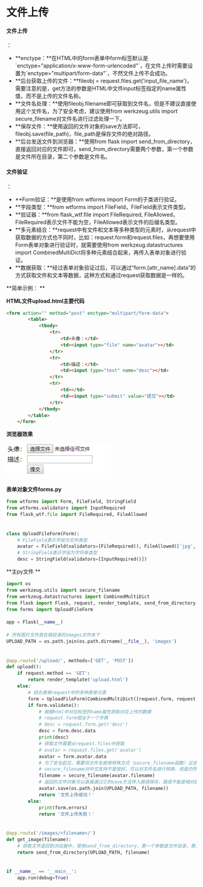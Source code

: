 # 文件上传

#### 文件上传
：

* **enctype：**在HTML中的form表单中form标签默认是\`enctype="application/x-www-form-urlencoded"\`，在文件上传时需要设置为\`enctype="multipart/form-data"\`，不然文件上传不会成功。
* **后台获取上传的文件：**fileobj = request.files.get\('input\_file\_name'\)，需要注意的是，get方法的参数是HTML中文件input标签指定的name属性值，而不是上传的文件名称。
* **文件名处理：**使用fileobj.filename即可获取到文件名，但是不建议直接使用这个文件名，为了安全考虑，建议使用from werkzeug.utils import secure\_filename对文件名进行过滤处理一下。
* **保存文件：**使用返回的文件对象的save方法即可，fileobj.save\(file\_path\)，file\_path是保存文件的绝对路径。
* **后台发送文件到浏览器：**使用from flask import send\_from\_directory，直接返回对应的文件即可，send\_from\_directory需要两个参数，第一个参数是文件所在目录，第二个参数是文件名。

#### 文件验证
：

* **Form验证：**是使用from wtforms import Form的子类进行验证。
* **字段类型：**from wtforms import FileField，FileField表示文件类型。
* **验证器：**from flask\_wtf.file import FileRequired, FileAllowed，FileRequired表示文件不能为空，FileAllowed表示文件的后缀名类型。
* **多元素结合：**request中有文件和文本等多种类型的元素时，从request中获取数据的方式也不同时，比如：request.form和request.files，再想要使用Form表单对象进行验证时，就需要使用from werkzeug.datastructures import CombinedMultiDict将多种元素结合起来，再传入表单对象进行验证。
* **数据获取：**经过表单对象验证过后，可以通过“form.\[attr\_name\].data”的方式获取文件和文本等数据，这种方式和通过request获取数据是一样的。

**简单示例：
**

**HTML文件upload.html主要代码**

```html
<form action="" method="post" enctype="multipart/form-data">
        <table>
            <tbody>
                <tr>
                    <td>头像：</td>
                    <td><input type="file" name="avatar"></td>
                </tr>
                <tr>
                    <td>描述：</td>
                    <td><input type="text" name="desc"></td>
                </tr>
                <tr>
                    <td></td>
                    <td><input type="submit" value="提交"></td>
                </tr>
            </tbody>
        </table>
    </form>
```

**浏览器效果**

![](/assets/flask-12.png)

**表单对象文件forms.py**

```py
from wtforms import Form, FileField, StringField
from wtforms.validators import InputRequired
from flask_wtf.file import FileRequired, FileAllowed


class UploadFileForm(Form):
    # FileField表示字段为文件类型
    avatar = FileField(validators=[FileRequired(), FileAllowed(['jpg', 'png', 'gif'])])
    # StringField表示字段为字符串类型
    desc = StringField(validators=[InputRequired()])
```

**主py文件
**

```py
import os
from werkzeug.utils import secure_filename
from werkzeug.datastructures import CombinedMultiDict
from flask import Flask, request, render_template, send_from_directory
from forms import UploadFileForm

app = Flask(__name__)

# 所有图片文件放在根目录的images文件夹下
UPLOAD_PATH = os.path.join(os.path.dirname(__file__), 'images')


@app.route('/upload/', methods=['GET', 'POST'])
def upload():
    if request.method == 'GET':
        return render_template('upload.html')
    else:
        # 结合表单request中的多种表单元素
        form = UploadFileForm(CombinedMultiDict([request.form, request.files]))
        if form.validate():
            # 根据html中对应标签的name属性获取对应上传的数据
            # request.form相当于一个字典
            # desc = request.form.get('desc')
            desc = form.desc.data
            print(desc)
            # 获取文件需要从request.files中获取
            # avatar = request.files.get('avatar')
            avatar = form.avatar.data
            # 为了安全起见，需要将文件名使用特殊方式（secure_filename函数）过滤处理一下
            # secure_filename对中文支持不是很好，可以对文件名进行转换，但是仍然推荐使用这个函数来进行处理一下
            filename = secure_filename(avatar.filename)
            # 返回的文件对象可以直接通过它的save方法传入路径保存，路径不能是相对路径，需要是绝对路径
            avatar.save(os.path.join(UPLOAD_PATH, filename))
            return '文件上传成功！'
        else:
            print(form.errors)
            return '文件上传失败！'


@app.route('/images/<filename>/')
def get_image(filename):
    # 获取文件返回到浏览器中，使用send_from_directory，第一个参数是文件目录，第二个参数是文件名
    return send_from_directory(UPLOAD_PATH, filename)


if __name__ == '__main__':
    app.run(debug=True)
```



